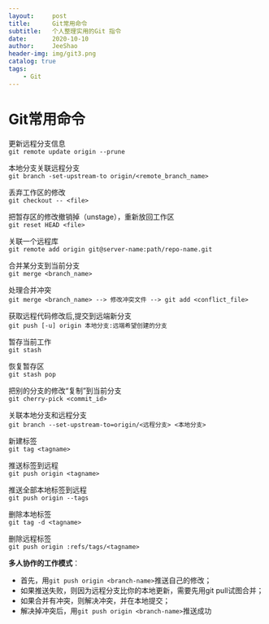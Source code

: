 ```yaml
---
layout:     post
title:      Git常用命令
subtitle:   个人整理实用的Git 指令
date:       2020-10-10
author:     JeeShao
header-img: img/git3.png
catalog: true
tags:
    - Git
---
```

# **Git常用命令**

更新远程分支信息  
`git remote update origin --prune` 

本地分支关联远程分支  
`git branch -set-upstream-to origin/<remote_branch_name>`

丢弃工作区的修改  
`git checkout -- <file>`

把暂存区的修改撤销掉（unstage），重新放回工作区  
`git reset HEAD <file>`

关联一个远程库  
`git remote add origin git@server-name:path/repo-name.git`

合并某分支到当前分支  
`git merge <branch_name>`

处理合并冲突  
`git merge <branch_name> --> 修改冲突文件 --> git add <conflict_file>` 

获取远程代码修改后,提交到远端新分支  
`git push [-u] origin 本地分支:远端希望创建的分支`

暂存当前工作  
`git stash`

恢复暂存区  
`git stash pop`

把别的分支的修改“复制”到当前分支  
`git cherry-pick <commit_id>`

关联本地分支和远程分支  
`git branch --set-upstream-to=origin/<远程分支> <本地分支>`

新建标签  
`git tag <tagname>`

推送标签到远程  
`git push origin <tagname>`

推送全部本地标签到远程  
`git push origin --tags`

删除本地标签  
`git tag -d <tagname>`

删除远程标签  
`git push origin :refs/tags/<tagname>`

**多人协作的工作模式**：
- 首先，用`git push origin <branch-name>`推送自己的修改；
- 如果推送失败，则因为远程分支比你的本地更新，需要先用git pull试图合并；
- 如果合并有冲突，则解决冲突，并在本地提交；
- 解决掉冲突后，用`git push origin <branch-name>`推送成功